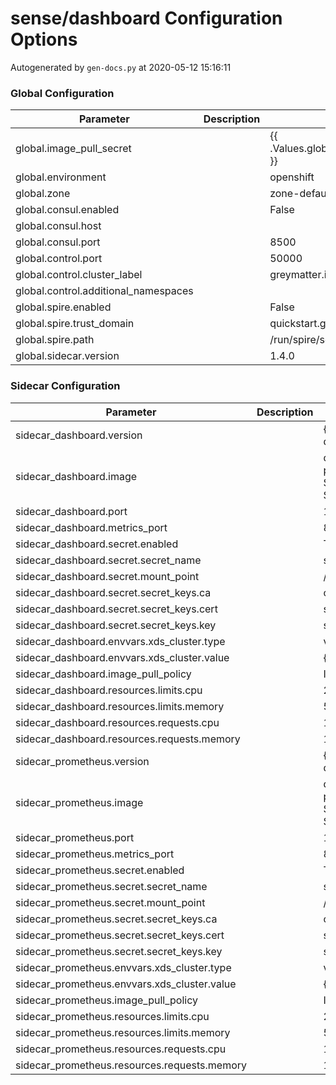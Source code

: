 # sense/dashboard Configuration Options

Autogenerated by `gen-docs.py` at 2020-05-12 15:16:11

### Global Configuration

| Parameter                            | Description | Default                                |
| ------------------------------------ | ----------- | -------------------------------------- |
| global.image_pull_secret             |             | {{ .Values.global.image_pull_secret }} |
| global.environment                   |             | openshift                              |
| global.zone                          |             | zone-default-zone                      |
| global.consul.enabled                |             | False                                  |
| global.consul.host                   |             |                                        |
| global.consul.port                   |             | 8500                                   |
| global.control.port                  |             | 50000                                  |
| global.control.cluster_label         |             | greymatter.io/control                  |
| global.control.additional_namespaces |             |                                        |
| global.spire.enabled                 |             | False                                  |
| global.spire.trust_domain            |             | quickstart.greymatter.io               |
| global.spire.path                    |             | /run/spire/socket/agent.sock           |
| global.sidecar.version               |             | 1.4.0                                  |

### Sidecar Configuration

| Parameter                                    | Description | Default                                                                               |
| -------------------------------------------- | ----------- | ------------------------------------------------------------------------------------- |
| sidecar_dashboard.version                    |             | {{- $.Values.global.sidecar.version \| default "latest" }}                            |
| sidecar_dashboard.image                      |             | docker.greymatter.io/release/gm-proxy:{{ tpl $.Values.sidecar_dashboard.version $ }}  |
| sidecar_dashboard.port                       |             | 10808                                                                                 |
| sidecar_dashboard.metrics_port               |             | 8081                                                                                  |
| sidecar_dashboard.secret.enabled             |             | True                                                                                  |
| sidecar_dashboard.secret.secret_name         |             | sidecar-certs                                                                         |
| sidecar_dashboard.secret.mount_point         |             | /etc/proxy/tls/sidecar                                                                |
| sidecar_dashboard.secret.secret_keys.ca      |             | ca.crt                                                                                |
| sidecar_dashboard.secret.secret_keys.cert    |             | server.crt                                                                            |
| sidecar_dashboard.secret.secret_keys.key     |             | server.key                                                                            |
| sidecar_dashboard.envvars.xds_cluster.type   |             | value                                                                                 |
| sidecar_dashboard.envvars.xds_cluster.value  |             | {{ .Values.dashboard.name }}                                                          |
| sidecar_dashboard.image_pull_policy          |             | IfNotPresent                                                                          |
| sidecar_dashboard.resources.limits.cpu       |             | 200m                                                                                  |
| sidecar_dashboard.resources.limits.memory    |             | 512Mi                                                                                 |
| sidecar_dashboard.resources.requests.cpu     |             | 100m                                                                                  |
| sidecar_dashboard.resources.requests.memory  |             | 128Mi                                                                                 |
| sidecar_prometheus.version                   |             | {{- $.Values.global.sidecar.version \| default "latest" }}                            |
| sidecar_prometheus.image                     |             | docker.greymatter.io/release/gm-proxy:{{ tpl $.Values.sidecar_prometheus.version $ }} |
| sidecar_prometheus.port                      |             | 10808                                                                                 |
| sidecar_prometheus.metrics_port              |             | 8081                                                                                  |
| sidecar_prometheus.secret.enabled            |             | True                                                                                  |
| sidecar_prometheus.secret.secret_name        |             | sidecar-certs                                                                         |
| sidecar_prometheus.secret.mount_point        |             | /etc/proxy/tls/sidecar                                                                |
| sidecar_prometheus.secret.secret_keys.ca     |             | ca.crt                                                                                |
| sidecar_prometheus.secret.secret_keys.cert   |             | server.crt                                                                            |
| sidecar_prometheus.secret.secret_keys.key    |             | server.key                                                                            |
| sidecar_prometheus.envvars.xds_cluster.type  |             | value                                                                                 |
| sidecar_prometheus.envvars.xds_cluster.value |             | {{ .Values.prometheus.name }}                                                         |
| sidecar_prometheus.image_pull_policy         |             | IfNotPresent                                                                          |
| sidecar_prometheus.resources.limits.cpu      |             | 200m                                                                                  |
| sidecar_prometheus.resources.limits.memory   |             | 512Mi                                                                                 |
| sidecar_prometheus.resources.requests.cpu    |             | 100m                                                                                  |
| sidecar_prometheus.resources.requests.memory |             | 128Mi                                                                                 |

